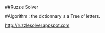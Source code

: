 ##Ruzzle Solver

#Algorithm :
the dictionnary is a Tree of letters.


http://ruzzlesolver.appspot.com

